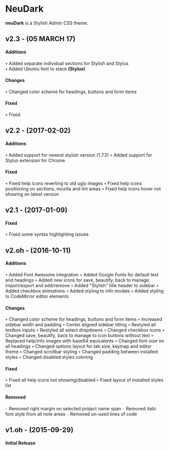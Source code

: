 # NeuDark
**neuDark** is a Stylish Admin CSS theme.

## v2.3 - (05 MARCH 17)

#### Additions
`+` Added separate individual sections for Stylish and Stylus  
`+` Added Ubuntu font to stack **(Stylus)**  

#### Changes
`+` Changed color scheme for headings, buttons and form items

#### Fixed
`+` Fixed

## v2.2 - (2017-02-02)

#### Additions
`+` Added support for newest stylish version (1.7.2)
`+` Added support for Stylus extension for Chrome

#### Fixed
`+` Fixed help icons reverting to old ugly images
`+` Fixed help icons positioning on sections, mozilla and lint areas
`+` Fixed help icons hover not showing on latest version

## v2.1 - (2017-01-09)

#### Fixed
`+` Fixed some syntax highlighting issues

## v2.oh - (2016-10-11)

#### Additions
`+` Added Font Awesome integration
`+` Added Google Fonts for default text and headings
`+` Added new icons for save, beautify, back to manage, import/export and add/remove
`+` Added "Stylish" title header to sidebar
`+` Added checkbox animations
`+` Added styling to info modals
`+` Added styling to CodeMirror editor elements

#### Changes
`+` Changed color scheme for headings, buttons and form items
`+` Increased sidebar width and padding
`+` Center aligned sidebar titling
`+` Restyled all textbox inputs
`+` Restyled all select dropdowns
`+` Changed checkbox icons
`+` Changed save, beautify, back to manage to icon buttons without text
`+` Replaced help/info images with base64 equivalents
`+` Changed font-size on all headings
`+` Changed options layout for tab size, keymap and editor theme
`+` Changed scrollbar styling
`+` Changed padding between installed styles
`+` Changed disabled styles coloring

#### Fixed
`+` Fixed all help icons not showing/disabled
`+` Fixed layout of installed styles list

#### Removed
`-` Removed right margin on selected project name span
`-` Removed italic font style from all note areas
`-` Removed un-used lines of code

## v1.oh - (2015-09-29)

#### Initial Release
